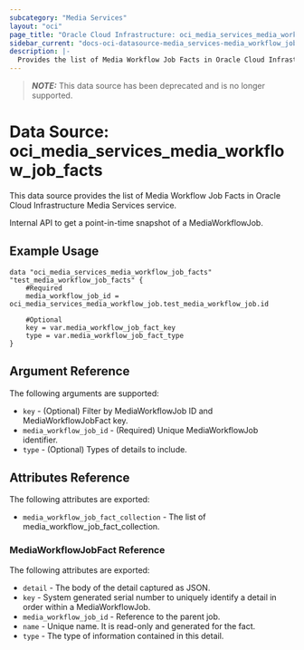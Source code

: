 ```yaml
---
subcategory: "Media Services"
layout: "oci"
page_title: "Oracle Cloud Infrastructure: oci_media_services_media_workflow_job_facts"
sidebar_current: "docs-oci-datasource-media_services-media_workflow_job_facts"
description: |-
  Provides the list of Media Workflow Job Facts in Oracle Cloud Infrastructure Media Services service
---
```

> **_NOTE:_** This data source has been deprecated and is no longer supported.
# Data Source: oci_media_services_media_workflow_job_facts
This data source provides the list of Media Workflow Job Facts in Oracle Cloud Infrastructure Media Services service.

Internal API to get a point-in-time snapshot of a MediaWorkflowJob.

## Example Usage

```hcl
data "oci_media_services_media_workflow_job_facts" "test_media_workflow_job_facts" {
	#Required
	media_workflow_job_id = oci_media_services_media_workflow_job.test_media_workflow_job.id

	#Optional
	key = var.media_workflow_job_fact_key
	type = var.media_workflow_job_fact_type
}
```

## Argument Reference

The following arguments are supported:

* `key` - (Optional) Filter by MediaWorkflowJob ID and MediaWorkflowJobFact key. 
* `media_workflow_job_id` - (Required) Unique MediaWorkflowJob identifier.
* `type` - (Optional) Types of details to include.


## Attributes Reference

The following attributes are exported:

* `media_workflow_job_fact_collection` - The list of media_workflow_job_fact_collection.

### MediaWorkflowJobFact Reference

The following attributes are exported:

* `detail` - The body of the detail captured as JSON.
* `key` - System generated serial number to uniquely identify a detail in order within a MediaWorkflowJob.
* `media_workflow_job_id` - Reference to the parent job.
* `name` - Unique name. It is read-only and generated for the fact.
* `type` - The type of information contained in this detail.

